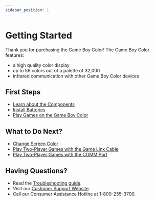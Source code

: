 ```yaml
---
sidebar_position: 1
---
```


# Getting Started

Thank you for purchasing the Game Boy Color! The Game Boy Color features:

- a high quality color display
- up to 56 colors out of a palette of 32,000
- infrared communication with other Game Boy Color devices

## First Steps

- [Learn about the Components](./components)
- [Install Batteries](./installing-batteries)
- [Play Games on the Game Boy Color](./video-game-system)

## What to Do Next?

- [Change Screen Color](./changing-screen-color)
- [Play Two-Player Games with the Game Link Cable](./two-player-mode/game-link)
- [Play Two-Player Games with the COMM Port](./two-player-mode/communication-port)

## Having Questions?

- Read the [Troubleshooting guide](./troubleshooting).
- Visit our [Customer Support Website](https://en-americas-support.nintendo.com/app/home).
- Call our Consumer Assistance Hotline at 1-800-255-3700.
